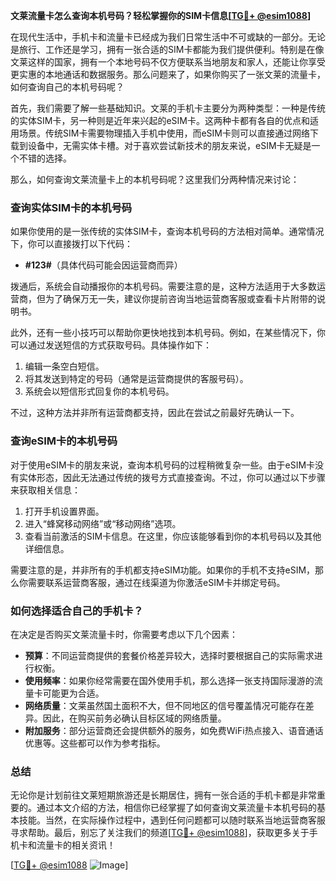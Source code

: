 **文莱流量卡怎么查询本机号码？轻松掌握你的SIM卡信息[[TG💪+ @esim1088](https://t.me/s/esim1088)]**

在现代生活中，手机卡和流量卡已经成为我们日常生活中不可或缺的一部分。无论是旅行、工作还是学习，拥有一张合适的SIM卡都能为我们提供便利。特别是在像文莱这样的国家，拥有一个本地号码不仅方便联系当地朋友和家人，还能让你享受更实惠的本地通话和数据服务。那么问题来了，如果你购买了一张文莱的流量卡，如何查询自己的本机号码呢？

首先，我们需要了解一些基础知识。文莱的手机卡主要分为两种类型：一种是传统的实体SIM卡，另一种则是近年来兴起的eSIM卡。这两种卡都有各自的优点和适用场景。传统SIM卡需要物理插入手机中使用，而eSIM卡则可以直接通过网络下载到设备中，无需实体卡槽。对于喜欢尝试新技术的朋友来说，eSIM卡无疑是一个不错的选择。

那么，如何查询文莱流量卡上的本机号码呢？这里我们分两种情况来讨论：

### 查询实体SIM卡的本机号码

如果你使用的是一张传统的实体SIM卡，查询本机号码的方法相对简单。通常情况下，你可以直接拨打以下代码：

- **#123#**（具体代码可能会因运营商而异）

拨通后，系统会自动播报你的本机号码。需要注意的是，这种方法适用于大多数运营商，但为了确保万无一失，建议你提前咨询当地运营商客服或查看卡片附带的说明书。

此外，还有一些小技巧可以帮助你更快地找到本机号码。例如，在某些情况下，你可以通过发送短信的方式获取号码。具体操作如下：

1. 编辑一条空白短信。
2. 将其发送到特定的号码（通常是运营商提供的客服号码）。
3. 系统会以短信形式回复你的本机号码。

不过，这种方法并非所有运营商都支持，因此在尝试之前最好先确认一下。

### 查询eSIM卡的本机号码

对于使用eSIM卡的朋友来说，查询本机号码的过程稍微复杂一些。由于eSIM卡没有实体形态，因此无法通过传统的拨号方式直接查询。不过，你可以通过以下步骤来获取相关信息：

1. 打开手机设置界面。
2. 进入“蜂窝移动网络”或“移动网络”选项。
3. 查看当前激活的SIM卡信息。在这里，你应该能够看到你的本机号码以及其他详细信息。

需要注意的是，并非所有的手机都支持eSIM功能。如果你的手机不支持eSIM，那么你需要联系运营商客服，通过在线渠道为你激活eSIM卡并绑定号码。

### 如何选择适合自己的手机卡？

在决定是否购买文莱流量卡时，你需要考虑以下几个因素：

- **预算**：不同运营商提供的套餐价格差异较大，选择时要根据自己的实际需求进行权衡。
- **使用频率**：如果你经常需要在国外使用手机，那么选择一张支持国际漫游的流量卡可能更为合适。
- **网络质量**：文莱虽然国土面积不大，但不同地区的信号覆盖情况可能存在差异。因此，在购买前务必确认目标区域的网络质量。
- **附加服务**：部分运营商还会提供额外的服务，如免费WiFi热点接入、语音通话优惠等。这些都可以作为参考指标。

### 总结

无论你是计划前往文莱短期旅游还是长期居住，拥有一张合适的手机卡都是非常重要的。通过本文介绍的方法，相信你已经掌握了如何查询文莱流量卡本机号码的基本技能。当然，在实际操作过程中，遇到任何问题都可以随时联系当地运营商客服寻求帮助。最后，别忘了关注我们的频道[[TG💪+ @esim1088](https://t.me/s/esim1088)]，获取更多关于手机卡和流量卡的相关资讯！

[[TG💪+ @esim1088](https://t.me/s/esim1088) ![Image](https://i.postimg.cc/4NQfJmqS/Snipaste-2025-05-13-00-14-12.png)]